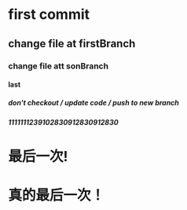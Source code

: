 # first commit 

## change file at firstBranch 

### change file att sonBranch 

#### last

##### don't checkout / update code / push to new branch

##### 1111111239102830912830912830

# 最后一次!

# 真的最后一次！   